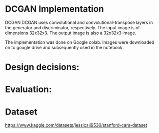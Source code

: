 # DCGAN Implementation

DCGAN
DCGAN uses convolutional and convolutional-transpose layers in the generator and discriminator, respectively. The input image is of dimensions 32x32x3. The output image is also a 32x32x3 image.

The implementation was done on Google colab. Images were downloaded on to google drive and subsequently used in the notebook. 

# Design decisions:


# Evaluation:

# Dataset
https://www.kaggle.com/datasets/jessicali9530/stanford-cars-dataset